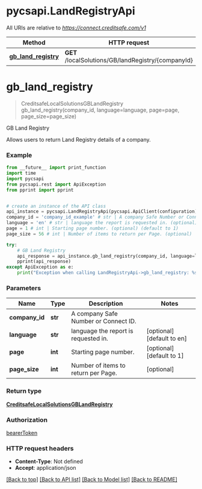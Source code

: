 # pycsapi.LandRegistryApi

All URIs are relative to *https://connect.creditsafe.com/v1*

Method | HTTP request | Description
------------- | ------------- | -------------
[**gb_land_registry**](LandRegistryApi.md#gb_land_registry) | **GET** /localSolutions/GB/landRegistry/{companyId} | GB Land Registry

# **gb_land_registry**
> CreditsafeLocalSolutionsGBLandRegistry gb_land_registry(company_id, language=language, page=page, page_size=page_size)

GB Land Registry

Allows users to return Land Registry details of a company.

### Example
```python
from __future__ import print_function
import time
import pycsapi
from pycsapi.rest import ApiException
from pprint import pprint


# create an instance of the API class
api_instance = pycsapi.LandRegistryApi(pycsapi.ApiClient(configuration))
company_id = 'company_id_example' # str | A company Safe Number or Connect ID.
language = 'en' # str | language the report is requested in. (optional) (default to en)
page = 1 # int | Starting page number. (optional) (default to 1)
page_size = 56 # int | Number of items to return per Page. (optional)

try:
    # GB Land Registry
    api_response = api_instance.gb_land_registry(company_id, language=language, page=page, page_size=page_size)
    pprint(api_response)
except ApiException as e:
    print("Exception when calling LandRegistryApi->gb_land_registry: %s\n" % e)
```

### Parameters

Name | Type | Description  | Notes
------------- | ------------- | ------------- | -------------
 **company_id** | **str**| A company Safe Number or Connect ID. | 
 **language** | **str**| language the report is requested in. | [optional] [default to en]
 **page** | **int**| Starting page number. | [optional] [default to 1]
 **page_size** | **int**| Number of items to return per Page. | [optional] 

### Return type

[**CreditsafeLocalSolutionsGBLandRegistry**](CreditsafeLocalSolutionsGBLandRegistry.md)

### Authorization

[bearerToken](../README.md#bearerToken)

### HTTP request headers

 - **Content-Type**: Not defined
 - **Accept**: application/json

[[Back to top]](#) [[Back to API list]](../README.md#documentation-for-api-endpoints) [[Back to Model list]](../README.md#documentation-for-models) [[Back to README]](../README.md)

